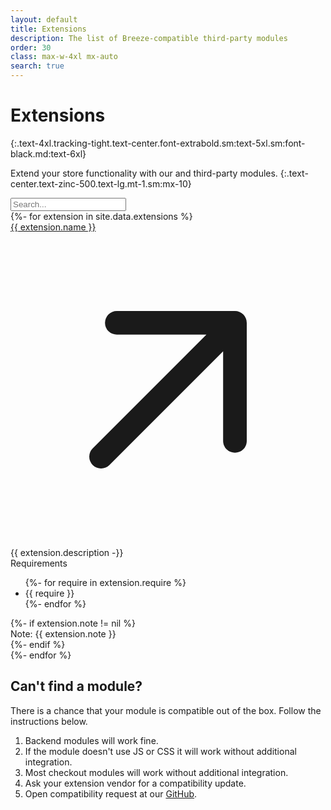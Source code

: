 ```yaml
---
layout: default
title: Extensions
description: The list of Breeze-compatible third-party modules
order: 30
class: max-w-4xl mx-auto
search: true
---
```


# Extensions
{:.text-4xl.tracking-tight.text-center.font-extrabold.sm:text-5xl.sm:font-black.md:text-6xl}

Extend your store functionality with our and third-party modules.
{:.text-center.text-zinc-500.text-lg.mt-1.sm:mx-10}

<div id="modules">
  <div class="text-center py-8">
    <input class="search px-4 py-2 text-lg border border-zinc-300 rounded-full w-full max-w-md" type="text" placeholder="Search..."/>
  </div>

  <div class="list space-y-6 sm:space-y-10 my-12 empty:hidden">
    {%- for extension in site.data.extensions %}
      <div>
        <div class="flex flex-col sm:grid sm:grid-cols-12 sm:gap-x-8">
          <div class="sm:col-span-7">
            <a class="group inline-flex items-center text-lg font-medium underline" href="{{ extension.url }}" target="_blank" rel="noopener nofollow">
              <span class="name">{{ extension.name }}</span><svg xmlns="http://www.w3.org/2000/svg" viewBox="0 0 20 20" fill="currentColor" class="inline w-5 h-5 opacity-0 group-hover:opacity-100 group-focus:opacity-100">
                <path fill-rule="evenodd" d="M5.22 14.78a.75.75 0 001.06 0l7.22-7.22v5.69a.75.75 0 001.5 0v-7.5a.75.75 0 00-.75-.75h-7.5a.75.75 0 000 1.5h5.69l-7.22 7.22a.75.75 0 000 1.06z" clip-rule="evenodd" />
              </svg>
            </a>
            <div class="description mt-1 text-base text-zinc-500 prose prose-zinc">
              {{ extension.description -}}
            </div>
            <div class="tags" style="display: none">{{ extension.tags }}</div>
          </div>
          <div class="mt-2 sm:mt-0.5 sm:col-span-5">
            <span class="inline-block px-3 py-0.5 bg-zinc-100 rounded-full text-sm text-zinc-500">Requirements</span>
            <ul class="ml-2 mt-1 pl-3 text-sm text-zinc-500 list-disc marker:text-zinc-400">
              {%- for require in extension.require %}
                <li class="before:inline before:-ml-0.5">{{ require }}</li>
              {%- endfor %}
            </ul>
            {%- if extension.note != nil %}
              <div class="mt-2 text-sm text-zinc-500">Note: {{ extension.note }}</div>
            {%- endif %}
          </div>
        </div>
      </div>
    {%- endfor %}
  </div>
</div>

<div class="p-8">
  <h2 class="text-3xl tracking-tight text-center font-extrabold sm:font-black" id="cant-find-module">Can't find a module?</h2>
  <p class="text-center text-xl text-zinc-500 mt-2 max-w-3xl mx-auto">
    There is a chance that your module is compatible out of the box. Follow the instructions below.
  </p>
  <div class="mt-4 prose prose-zinc prose-lg max-w-2xl mx-auto">
    <ol>
      <li>Backend modules will work fine.</li>
      <li>If the module doesn't use JS or CSS it will work without additional integration.</li>
      <li>Most checkout modules will work without additional integration.</li>
      <li>Ask your extension vendor for a compatibility update.</li>
      <li>Open compatibility request at our <a href="https://github.com/breezefront/community/discussions">GitHub</a>.</li>
    </ol>
  </div>
</div>

<script type="module">
  const modules = new List('modules', {
    valueNames: ['name', 'description', 'tags']
  });

  document.addEventListener('turbolinks:before-cache', () => {
    modules.search();
    modules.listContainer.getElementsByClassName(modules.searchClass)[0].value = '';
  });
</script>
